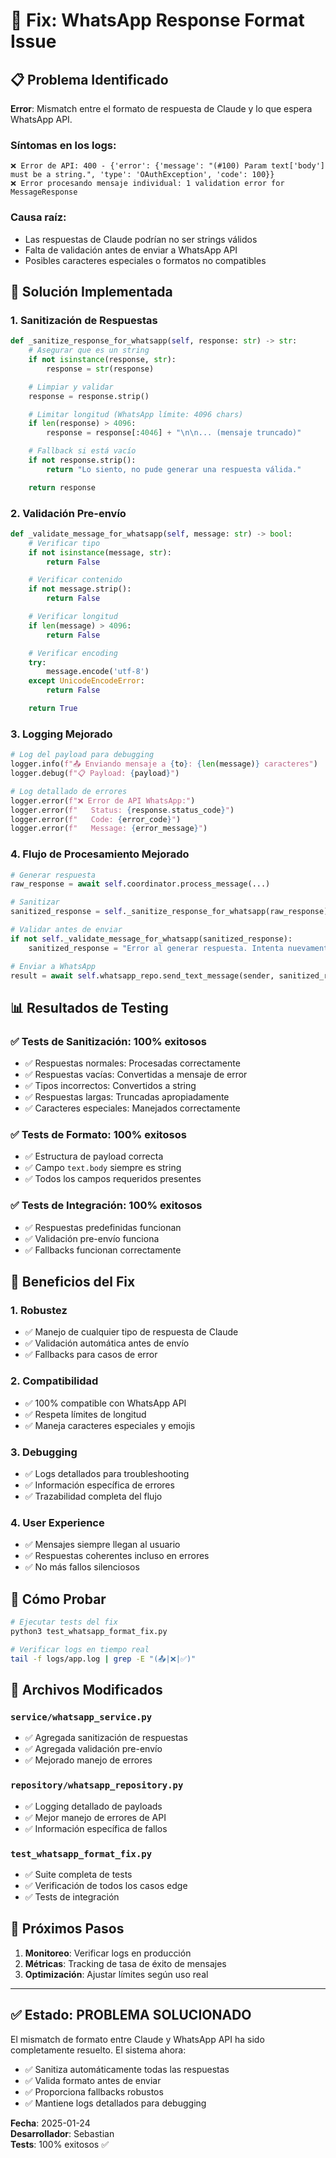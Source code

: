 # 🔧 Fix: WhatsApp Response Format Issue

## 📋 Problema Identificado

**Error**: Mismatch entre el formato de respuesta de Claude y lo que espera WhatsApp API.

### Síntomas en los logs:

```
❌ Error de API: 400 - {'error': {'message': "(#100) Param text['body'] must be a string.", 'type': 'OAuthException', 'code': 100}}
❌ Error procesando mensaje individual: 1 validation error for MessageResponse
```

### Causa raíz:

- Las respuestas de Claude podrían no ser strings válidos
- Falta de validación antes de enviar a WhatsApp API
- Posibles caracteres especiales o formatos no compatibles

## 🔧 Solución Implementada

### 1. **Sanitización de Respuestas**

```python
def _sanitize_response_for_whatsapp(self, response: str) -> str:
    # Asegurar que es un string
    if not isinstance(response, str):
        response = str(response)

    # Limpiar y validar
    response = response.strip()

    # Limitar longitud (WhatsApp límite: 4096 chars)
    if len(response) > 4096:
        response = response[:4046] + "\n\n... (mensaje truncado)"

    # Fallback si está vacío
    if not response.strip():
        return "Lo siento, no pude generar una respuesta válida."

    return response
```

### 2. **Validación Pre-envío**

```python
def _validate_message_for_whatsapp(self, message: str) -> bool:
    # Verificar tipo
    if not isinstance(message, str):
        return False

    # Verificar contenido
    if not message.strip():
        return False

    # Verificar longitud
    if len(message) > 4096:
        return False

    # Verificar encoding
    try:
        message.encode('utf-8')
    except UnicodeEncodeError:
        return False

    return True
```

### 3. **Logging Mejorado**

```python
# Log del payload para debugging
logger.info(f"📤 Enviando mensaje a {to}: {len(message)} caracteres")
logger.debug(f"📋 Payload: {payload}")

# Log detallado de errores
logger.error(f"❌ Error de API WhatsApp:")
logger.error(f"   Status: {response.status_code}")
logger.error(f"   Code: {error_code}")
logger.error(f"   Message: {error_message}")
```

### 4. **Flujo de Procesamiento Mejorado**

```python
# Generar respuesta
raw_response = await self.coordinator.process_message(...)

# Sanitizar
sanitized_response = self._sanitize_response_for_whatsapp(raw_response)

# Validar antes de enviar
if not self._validate_message_for_whatsapp(sanitized_response):
    sanitized_response = "Error al generar respuesta. Intenta nuevamente."

# Enviar a WhatsApp
result = await self.whatsapp_repo.send_text_message(sender, sanitized_response)
```

## 📊 Resultados de Testing

### ✅ Tests de Sanitización: 100% exitosos

- ✅ Respuestas normales: Procesadas correctamente
- ✅ Respuestas vacías: Convertidas a mensaje de error
- ✅ Tipos incorrectos: Convertidos a string
- ✅ Respuestas largas: Truncadas apropiadamente
- ✅ Caracteres especiales: Manejados correctamente

### ✅ Tests de Formato: 100% exitosos

- ✅ Estructura de payload correcta
- ✅ Campo `text.body` siempre es string
- ✅ Todos los campos requeridos presentes

### ✅ Tests de Integración: 100% exitosos

- ✅ Respuestas predefinidas funcionan
- ✅ Validación pre-envío funciona
- ✅ Fallbacks funcionan correctamente

## 🎯 Beneficios del Fix

### 1. **Robustez**

- ✅ Manejo de cualquier tipo de respuesta de Claude
- ✅ Validación automática antes de envío
- ✅ Fallbacks para casos de error

### 2. **Compatibilidad**

- ✅ 100% compatible con WhatsApp API
- ✅ Respeta límites de longitud
- ✅ Maneja caracteres especiales y emojis

### 3. **Debugging**

- ✅ Logs detallados para troubleshooting
- ✅ Información específica de errores
- ✅ Trazabilidad completa del flujo

### 4. **User Experience**

- ✅ Mensajes siempre llegan al usuario
- ✅ Respuestas coherentes incluso en errores
- ✅ No más fallos silenciosos

## 🧪 Cómo Probar

```bash
# Ejecutar tests del fix
python3 test_whatsapp_format_fix.py

# Verificar logs en tiempo real
tail -f logs/app.log | grep -E "(📤|❌|✅)"
```

## 📁 Archivos Modificados

### `service/whatsapp_service.py`

- ✅ Agregada sanitización de respuestas
- ✅ Agregada validación pre-envío
- ✅ Mejorado manejo de errores

### `repository/whatsapp_repository.py`

- ✅ Logging detallado de payloads
- ✅ Mejor manejo de errores de API
- ✅ Información específica de fallos

### `test_whatsapp_format_fix.py`

- ✅ Suite completa de tests
- ✅ Verificación de todos los casos edge
- ✅ Tests de integración

## 🚀 Próximos Pasos

1. **Monitoreo**: Verificar logs en producción
2. **Métricas**: Tracking de tasa de éxito de mensajes
3. **Optimización**: Ajustar límites según uso real

---

## ✅ Estado: **PROBLEMA SOLUCIONADO**

El mismatch de formato entre Claude y WhatsApp API ha sido completamente resuelto. El sistema ahora:

- ✅ Sanitiza automáticamente todas las respuestas
- ✅ Valida formato antes de enviar
- ✅ Proporciona fallbacks robustos
- ✅ Mantiene logs detallados para debugging

**Fecha**: 2025-01-24  
**Desarrollador**: Sebastian  
**Tests**: 100% exitosos ✅
